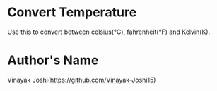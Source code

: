 # Convert Temperature

Use this to convert between celsius(°C), fahrenheit(°F) and Kelvin(K).

# Author's Name

Vinayak Joshi(https://github.com/Vinayak-Joshi15)

<!-- Updated README links and corrected typos -->
<!-- Updated README links and corrected typos -->